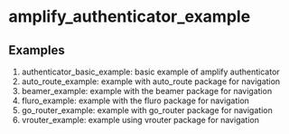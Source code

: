 # amplify_authenticator_example

## Examples

1. authenticator_basic_example: basic example of amplify authenticator
2. auto_route_example: example with auto_route package for navigation
3. beamer_example: example with the beamer package for navigation
4. fluro_example: example with the fluro package for navigation
5. go_router_example: example with go_router package for navigation
6. vrouter_example: example using vrouter package for navigation
